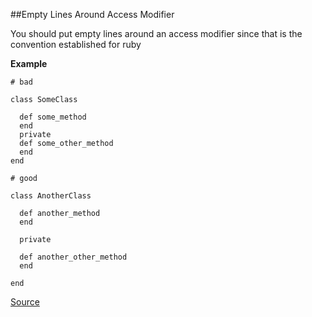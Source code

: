##Empty Lines Around Access Modifier

You should put empty lines around an access modifier since that is the convention established for ruby

**Example**

```
# bad

class SomeClass

  def some_method
  end
  private
  def some_other_method
  end
end

# good

class AnotherClass

  def another_method
  end

  private

  def another_other_method
  end

end
```

[Source](http://www.rubydoc.info/gems/rubocop/RuboCop/Cop/Style/EmptyLinesAroundAccessModifier)
